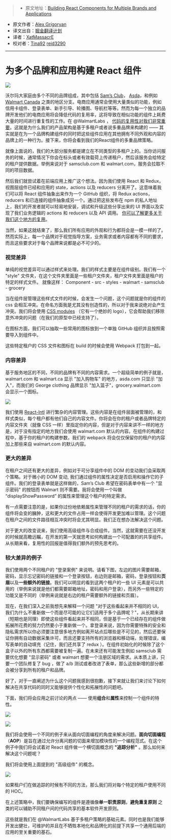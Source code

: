 > * 原文地址：[Building React Components for Multiple Brands and Applications](https://medium.com/walmartlabs/building-react-components-for-multiple-brands-and-applications-7e9157a39db4#.7tbsp6vsz)
* 原文作者：[Alex Grigoryan](https://medium.com/@lexgrigoryan)
* 译文出自：[掘金翻译计划](https://github.com/xitu/gold-miner)
* 译者：[XatMassacrE](https://github.com/XatMassacrE) 
* 校对者：[Tina92](https://github.com/Tina92) [reid3290](https://github.com/reid3290)

---

# 为多个品牌和应用构建 React 组件

![](https://cdn-images-1.medium.com/max/1600/1*7bG_2QAIOzbKNeesEkkTzg.png)

沃尔玛大家庭由多个不同的品牌组成，其中包括 [Sam’s Club](https://www.samsclub.com/)， [Asda](http://www.asda.com/)，和例如 [Walmart Canada](http://www.walmart.ca/en) 之类的地区分支。电商应用通常会使用大量类似的功能，例如信用卡组件、登录表单、新手引导、轮播图、导航栏等等。然而为每一个独立的品牌开发他们的电商应用将会降低代码的复用率，这将导致在相似功能的组件上耗费大量的时间进行重复性的工作。在 @WalmartLabs ， [代码的复用性对我们非常重要](https://medium.com/walmartlabs/how-to-achieve-reusability-with-react-components-81edeb7fb0e0#.arwumefxh)。这就是为什么我们的产品架构是基于多租户或者说多重品牌来构建的 —— 其实就是在为一个品牌构建组件的同时把这些组件应用在其他拥有不同外观和内容的品牌上的一种行为。接下来，你将会看到我们的React组件的多重品牌策略。

就像上面说的，我们的大部分服务都是建立在不同类型的多租户上的。当你访问服务的时候，通常情况下你会在标头或者有效载荷上传递租户，然后该服务会给特定的租户提供数据。举例来说对于 samsclub.com 和 walmart.com，服务会拉取不同的项目数据。

然后我们就尝试着在前端应用上推广这个想法。因为我们使用 React 和 Redux，视图层组件已经和应用的 state，actions 以及 reducers 分离开了。这意味着我们可以将 React 组件抽象出来作为一个 GitHub 组织，将 Redux actions，reducers 和已连接的组件抽象成另一个。通过把这些发布在 npm 的私人地址上，我们的开发者就可以轻易地安装，调试和升级这些分享出来的 UI 界面以及实现了我们业务逻辑的 actions 和 reducers 以及 API 调用。 [你可以了解更多关于我们这个地方的复用](https://medium.com/walmartlabs/how-to-achieve-reusability-with-react-components-81edeb7fb0e0#.arwumefxh)。

当然，如果这就结束了，那么我们所有应用的外观和行为都将会是一模一样的了。然而实际上，每一个品牌对于视觉指导方案，业务需求或者内容都有不同的要求，而且这些要求对于每个品牌来说都是必不可少的。

### 视觉差异

单纯的视觉差异可以通过样式来处理。我们的样式主要是在组件级别。我们有一个 "style" 文件夹，在这个文件夹里面是一些租户文件夹，租户文件夹里面是租户的特定的样式文件。
就像这样：
    Component
    - src
    - styles
      - walmart
      - samsclub
      - grocery

当在组件层管理这些样式文件的时候，会发生一个问题，这个问题就是你的组件的 css 会相互冲突。在命名方面我是尤其没有创造性的，所以对于我来说绝对会产生冲突。我们将会使用 [CSS modules](https://github.com/css-modules/css-modules) （它有一个绝妙的 logo），它会帮助我们移除意外冲突的问题（在我们的原型中已经支持了）。

在图标方面，我们可以抽取一些常用的图标放到一个单独 GitHub 组织并且按照需要导入到组件中。

这些特定租户的 CSS 文件和图标在 build 的时候会使用 Webpack 打包到一起。

### 内容差异

基于服务地区的不同，不同的品牌有不同的内容需求。一个超级简单的例子就是，walmart.com 和 walmart.ca 显示 "加入购物车" 的地方，asda.com 只显示 "加入"，而我们的 George clothing 品牌显示 "加入篮子"，grocery.walmart.com 会显示一个图标。

![](https://cdn-images-1.medium.com/max/1600/1*a-3DlvR6-xabNhFenEcRkg.png)

我们使用 [React-Intl](https://github.com/yahoo/react-intl) 进行繁杂的内容管理。这些内容是在组件层面被管理的，和样式类似，每个租户都有他们自己的内容文件。你将会在你的租户或者品牌特定的内容文件夹（就像 CSS 一样）里指定你的内容，但是对于内容来讲不一样的地方是，对于没有指定的地方我们会使用 walmart.com 默认的内容。在组件的构建过程中，基于你的租户的构建参数，我们的 webpack 将会仅仅保留你的租户的内容加上那些来自 walmart.com 的默认内容。

### 更大的差异

在租户之间还有更大的差异，例如对于可分享组件中的 DOM 的变动我们会采取两个策略。对于微小的 DOM 变动, 我们通过组件的属性决定是否启用和操作它的子组件。我们的登录表单就是这样做的，Sam’s Club 希望在密码表单中有一个 "显示密码" 的按钮而 Walmart 则不需要。我将会使用一个叫做 “displayShowPassword” 的属性来管理这个租户的特定需求。

有一点需要注意的是，如果你过份地依赖属性来管理不同的租户的需求的话，你的组件将会变的臃肿，这和更大的文件占用一样会使得开发更加难以管理。这个问题在租户之间的文件路径相互冲突时将会尤其明显。我们正在想办法解决这个问题。

对于更大的改变说来，我们使用高级组件与合成组件。当然，这就需要在还没开发的时候就高瞻远瞩，在开发的第一天就思考如何构建出一个可配置的的共享组件。从长期来看，复用性的回报是值得我们额外的预先思考的。

### 较大差异的例子

我们使用两个不同租户的 "登录案例" 来说明。请看下图，左边的图片需要邮箱，密码，显示忘记密码的链接和一个登录按钮，右边则是邮箱，密码，登录按钮和**页眉**以及**一些额外的链接**。我们可以明显的看到这两个租户的一些 UI 元素是可以共用的（举例来说就是他们都需要邮箱地址，密码和用户登录），而另外一些特定的功能又是不同的（举例来说就是右边的租户需要额外的链接和页眉）。

现在，在我们深入之前我想先来解释一个问题 "对于这些看起来并不相同的 UI，我们为什么不重新做一个而是尽可能的让它们适用于多个品牌呢？"，从长期来讲（短期也是同理）即使这些组件看起来并不相同，但是基于一个已经存在的组件做拓展所花费的努力仍然要小于重新做一个。拿登录来说，因为你需要特殊的安全和隐私需求所以你必须要注意很多地方例如离开站点后哪些是不可见的，然后还要保证你拥有自动数据采集许可，而且还要支持所有的浏览器和移动端，处理错误，编写表单的自动填充（记住，我们还共享了 redux ）。在组件初始化的时候除了这个盒子以外的所有东西都需要被复制一遍。在未来还有可能发生例如 samsclub 需要优化想要 "显示密码" 或者 walmart 想要一个注册区域的需求。从本质上讲，只要一个团队修复了 bug ，做了 a/b 测试或者改进了表单，那么这些新增的部分都会被分享到所有的租户和品牌。

好了，对于一直阐述为什么这个问题我感到很抱歉，接下来就让我们来讨论下如何解决在共享代码的同时又能够提供个性化和拓展性的问题吧。

下面，我们将会应用之前讨论的两点 —— 使用**组合**和**属性**来控制一个组件的特性。

![](https://cdn-images-1.medium.com/max/1600/1*3w8MYZu8-HuChhbQPSrlSg.gif)


![](https://cdn-images-1.medium.com/max/1600/0*X8Kmo4nhFo0ZvJea.)

我们将会使用一个不同的例子来从面向切面编程的角度来解决问题。**面向切面编程**（**AOP**）是旨在通过允许分离问题的切面来增加模块性的一个编程范式。在这个例子中我们将会试着对 React 组件做一个横切面概念的 **"追踪分析"** 。那么如何来解决这个问题呢？

我们将会使用上面提到的 "高级组件" 的概念。

![](https://cdn-images-1.medium.com/max/1600/0*7Dfmiy7JH4clBEnW.)

如果租户们在做追踪的时候有不同的方法，那么我们将对每个特定的租户使用不同的 HOC。

在上述策略中，我们要确保编写的组件是遵循像**单一职责原则**，**避免重复原则** 之类的可以辅助不同租户间的代码共享的基本软件开发原则。

这些就是我们在 @WalmartLabs 基于多租户策略的基础元素。同时也是我们能够开发出健壮，可维护的并且在不牺牲本地化和品牌化的前提下共享一个通用后端的应用的至关重要的基石。